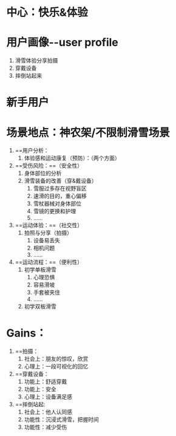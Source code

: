 # 中心：快乐&体验

# 用户画像--user profile

1. 滑雪体验分享拍摄
2. 穿戴设备
3. 摔倒站起来
# 新手用户
# 场景地点：神农架/不限制滑雪场景

1. ==用户分析：
	1. 体验感和运动康复（预防）：（两个方面）
2. ==受伤风险：==（安全性）
	1. 身体部位的分析
	2. 滑雪装备的改善（穿&戴设备）
		1. 雪服过多存在视野盲区
		2. 速滑的目的，重心偏移
		3. 雪杖器械对身体部位
		4. 雪镜的更换和护理
		5. ......
3. ==运动体验：==（社交性）
	1. 拍照与分享（拍摄）
		1. 设备易丢失
		2. 相机问题
		3. ......
4. ==运动流程：==（便利性）
	1. 初学单板滑雪
		1. 心理恐惧
		2. 容易滑坡
		3. 手套被夹住
		4. ......
	2. 初学双板滑雪
# Gains：

1. ==拍摄：
	1. 社会上：朋友的惊叹，欣赏
	2. 心理上：一段可视化的回忆
2. ==穿戴设备：
	1. 功能上：舒适穿戴
	2. 功能上：安全
	3. 心理上：设备满足感
3. ==摔倒站起:
	1. 社会上：他人认同感
	2. 功能性：沉浸式滑雪，把握时间
	3. 功能性：减少受伤
